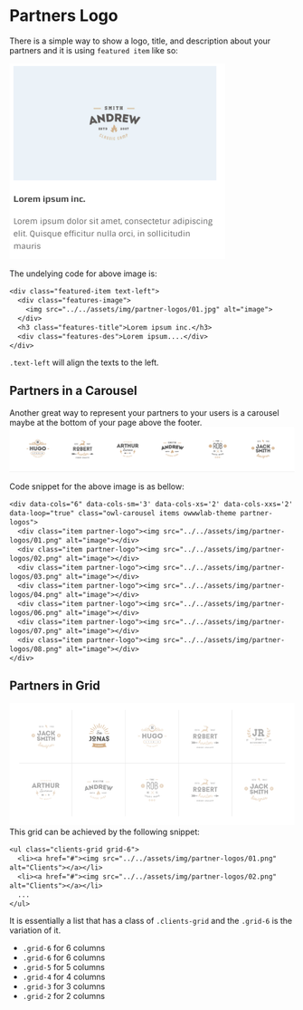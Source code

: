 # Partners Logo

There is a simple way to show a logo, title, and description about your partners and it is using `featured item` like so:

![](../.gitbook/assets/partners-1.png)

The undelying code for above image is:

```text
<div class="featured-item text-left">
  <div class="features-image">
    <img src="../../assets/img/partner-logos/01.jpg" alt="image">
  </div>
  <h3 class="features-title">Lorem ipsum inc.</h3>
  <div class="features-des">Lorem ipsum....</div>
</div>
```

`.text-left` will align the texts to the left.

## Partners in a Carousel

Another great way to represent your partners to your users is a carousel maybe at the bottom of your page above the footer. ![](../.gitbook/assets/partners-2.png)

Code snippet for the above image is as bellow:

```text
<div data-cols="6" data-cols-sm='3' data-cols-xs='2' data-cols-xxs='2' data-loop="true" class="owl-carousel items owwwlab-theme partner-logos">
  <div class="item partner-logo"><img src="../../assets/img/partner-logos/01.png" alt="image"></div>
  <div class="item partner-logo"><img src="../../assets/img/partner-logos/02.png" alt="image"></div>
  <div class="item partner-logo"><img src="../../assets/img/partner-logos/03.png" alt="image"></div>
  <div class="item partner-logo"><img src="../../assets/img/partner-logos/04.png" alt="image"></div>
  <div class="item partner-logo"><img src="../../assets/img/partner-logos/06.png" alt="image"></div>
  <div class="item partner-logo"><img src="../../assets/img/partner-logos/07.png" alt="image"></div>
  <div class="item partner-logo"><img src="../../assets/img/partner-logos/08.png" alt="image"></div>
</div>
```

## Partners in Grid

![](../.gitbook/assets/partners-3.png)This grid can be achieved by the following snippet:

```text
<ul class="clients-grid grid-6">
  <li><a href="#"><img src="../../assets/img/partner-logos/01.png" alt="Clients"></a></li>
  <li><a href="#"><img src="../../assets/img/partner-logos/02.png" alt="Clients"></a></li>
  ...
</ul>
```

It is essentially a list that has a class of `.clients-grid` and the `.grid-6` is the variation of it.

* `.grid-6` for 6 columns
* `.grid-6` for 6 columns
* `.grid-5` for 5 columns
* `.grid-4` for 4 columns
* `.grid-3` for 3 columns
* `.grid-2` for 2 columns

